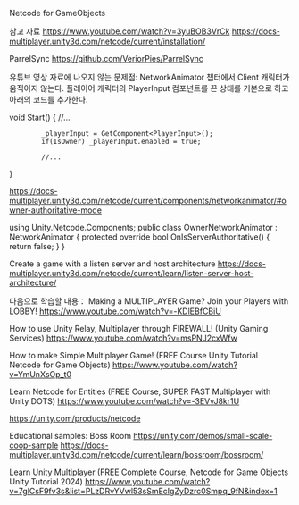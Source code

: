 Netcode for GameObjects

참고 자료
https://www.youtube.com/watch?v=3yuBOB3VrCk
https://docs-multiplayer.unity3d.com/netcode/current/installation/

ParrelSync
https://github.com/VeriorPies/ParrelSync

유튜브 영상 자료에 나오지 않는 문제점:
NetworkAnimator 챕터에서 Client 캐릭터가 움직이지 않는다. 
플레이어 캐릭터의 PlayerInput 컴포넌트를 끈 상태를 기본으로 하고 아래의 코드를 추가한다. 

void Start()
{
            //...
            
            _playerInput = GetComponent<PlayerInput>();
            if(IsOwner) _playerInput.enabled = true;
            
            //...
}


https://docs-multiplayer.unity3d.com/netcode/current/components/networkanimator/#owner-authoritative-mode

using Unity.Netcode.Components;
public class OwnerNetworkAnimator : NetworkAnimator
{
    protected override bool OnIsServerAuthoritative()
    {
        return false;
    }
}


Create a game with a listen server and host architecture
https://docs-multiplayer.unity3d.com/netcode/current/learn/listen-server-host-architecture/



다음으로 학습할 내용：
Making a MULTIPLAYER Game? Join your Players with LOBBY!
https://www.youtube.com/watch?v=-KDlEBfCBiU

How to use Unity Relay, Multiplayer through FIREWALL! (Unity Gaming Services)
https://www.youtube.com/watch?v=msPNJ2cxWfw

How to make Simple Multiplayer Game! (FREE Course Unity Tutorial Netcode for Game Objects)
https://www.youtube.com/watch?v=YmUnXsOp_t0

Learn Netcode for Entities (FREE Course, SUPER FAST Multiplayer with Unity DOTS)
https://www.youtube.com/watch?v=-3EVvJ8kr1U

https://unity.com/products/netcode

Educational samples: Boss Room
https://unity.com/demos/small-scale-coop-sample
https://docs-multiplayer.unity3d.com/netcode/current/learn/bossroom/bossroom/

Learn Unity Multiplayer (FREE Complete Course, Netcode for Game Objects Unity Tutorial 2024)
https://www.youtube.com/watch?v=7glCsF9fv3s&list=PLzDRvYVwl53sSmEcIgZyDzrc0Smpq_9fN&index=1
